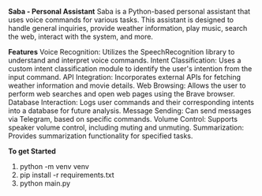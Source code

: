 **Saba - Personal Assistant**
Saba is a Python-based personal assistant that uses voice commands for various tasks. This assistant is designed to handle general inquiries, provide weather information, play music, search the web, interact with the system, and more.

**Features**
Voice Recognition: Utilizes the SpeechRecognition library to understand and interpret voice commands.
Intent Classification: Uses a custom intent classification module to identify the user's intention from the input command.
API Integration: Incorporates external APIs for fetching weather information and movie details.
Web Browsing: Allows the user to perform web searches and open web pages using the Brave browser.
Database Interaction: Logs user commands and their corresponding intents into a database for future analysis.
Message Sending: Can send messages via Telegram, based on specific commands.
Volume Control: Supports speaker volume control, including muting and unmuting.
Summarization: Provides summarization functionality for specified tasks.

**To get Started**

1. python -m venv venv
2. pip install -r requirements.txt
3. python main.py
